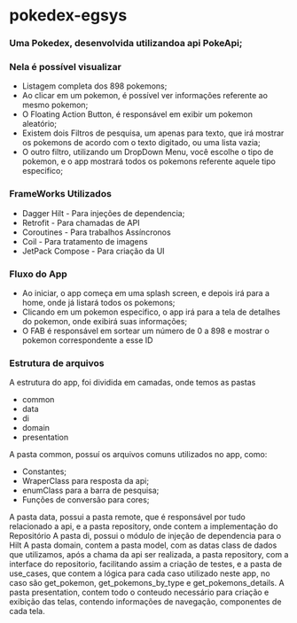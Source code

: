 # pokedex-egsys

### Uma Pokedex, desenvolvida utilizandoa api PokeApi;
### Nela é possível visualizar

+ Listagem completa dos 898 pokemons;
+ Ao clicar em um pokemon, é possível ver informações referente ao mesmo pokemon;
+ O Floating Action Button, é responsável em exibir um pokemon aleatório;
+ Existem dois Filtros de pesquisa, um apenas para texto, que irá mostrar os pokemons de acordo com o texto digitado, ou uma lista vazia;
+ O outro filtro, utilizando um DropDown Menu, você escolhe o tipo de pokemon, e o app mostrará todos os pokemons referente aquele tipo especifico;

### FrameWorks Utilizados

+ Dagger Hilt - Para injeções de dependencia;
+ Retrofit - Para chamadas de API
+ Coroutines - Para trabalhos Assíncronos
+ Coil - Para tratamento de imagens
+ JetPack Compose - Para criação da UI

### Fluxo do App

+ Ao iniciar, o app começa em uma splash screen, e depois irá para a home, onde já listará todos os pokemons;
+ Clicando em um pokemon especifico, o app irá para a tela de detalhes do pokemon, onde exibirá suas informações;
+ O FAB é responsável em sortear um número de 0 a 898 e mostrar o pokemon correspondente a esse ID

### Estrutura de arquivos

A estrutura do app, foi dividida em camadas, onde temos as pastas

+ common
+ data
+ di
+ domain
+ presentation

A pasta common, possuí os arquivos comuns utilizados no app, como:

+ Constantes;
+ WraperClass para resposta da api;
+ enumClass para a barra de pesquisa;
+ Funções de conversão para cores;

A pasta data, possui a pasta remote, que é responsável por tudo relacionado a api, e a pasta repository, onde contem a implementação do Repositório
A pasta di, possui o módulo de injeção de dependencia para o Hilt
A pasta domain, contem a pasta model, com as datas class de dados que utilizamos, após a chama da api ser realizada, a pasta repository, com a interface do repositorio, facilitando assim a criação de testes, e a pasta de use_cases, que contem a lógica para cada caso utilizado neste app, no caso são get_pokemon, get_pokemons_by_type e get_pokemons_details.
A pasta presentation, contem todo o conteudo necessário para criação e exibição das telas, contendo informações de navegação, componentes de cada tela. 
